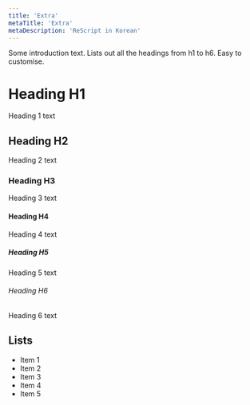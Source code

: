 ```yaml
---
title: 'Extra'
metaTitle: 'Extra'
metaDescription: 'ReScript in Korean'
---
```


Some introduction text. Lists out all the headings from h1 to h6. Easy to customise.

# Heading H1

Heading 1 text

## Heading H2

Heading 2 text

### Heading H3

Heading 3 text

#### Heading H4

Heading 4 text

##### Heading H5

Heading 5 text

###### Heading H6

Heading 6 text

## Lists

- Item 1
- Item 2
- Item 3
- Item 4
- Item 5
